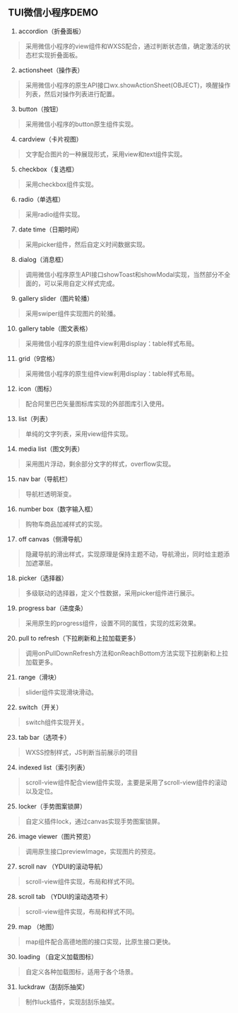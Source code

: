 ## TUI微信小程序DEMO
1. accordion（折叠面板）

> 采用微信小程序的view组件和WXSS配合，通过判断状态值，确定激活的状态栏实现折叠面板。

2. actionsheet（操作表）

> 采用微信小程序的原生API接口wx.showActionSheet(OBJECT)，唤醒操作列表，然后对操作列表进行配置。

3. button（按钮）

> 采用微信小程序的button原生组件实现。

4. cardview（卡片视图）

> 文字配合图片的一种展现形式，采用view和text组件实现。

5. checkbox（复选框）

> 采用checkbox组件实现。

6. radio（单选框）

> 采用radio组件实现。

7. date time（日期时间）

> 采用picker组件，然后自定义时间数据实现。

8. dialog（消息框）

> 调用微信小程序原生API接口showToast和showModal实现，当然部分不全面的，可以采用自定义样式完成。

9. gallery slider（图片轮播）

> 采用swiper组件实现图片的轮播。

10. gallery table（图文表格）

> 采用微信小程序的原生组件view利用display：table样式布局。

11. grid（9宫格）

> 采用微信小程序的原生组件view利用display：table样式布局。

12. icon（图标）

> 配合阿里巴巴矢量图标库实现的外部图库引入使用。

13. list（列表）

> 单纯的文字列表，采用view组件实现。

14. media list（图文列表）

> 采用图片浮动，剩余部分文字的样式，overflow实现。

15. nav bar（导航栏）

> 导航栏透明渐变。

16. number box（数字输入框）

> 购物车商品加减样式的实现。

17. off canvas（侧滑导航）

> 隐藏导航的滑出样式，实现原理是保持主题不动，导航滑出，同时给主题添加遮罩层。

18. picker（选择器）

> 多级联动的选择器，定义个性数据，采用picker组件进行展示。

19. progress bar（进度条）

> 采用原生的progress组件，设置不同的属性，实现的炫彩效果。

20. pull to refresh（下拉刷新和上拉加载更多）

> 调用onPullDownRefresh方法和onReachBottom方法实现下拉刷新和上拉加载更多。

21. range（滑块）

> slider组件实现滑块滑动。

22. switch（开关）

> switch组件实现开关。

23. tab bar（选项卡）

> WXSS控制样式，JS判断当前展示的项目

24. indexed list（索引列表）

> scroll-view组件配合view组件实现，主要是采用了scroll-view组件的滚动以及定位。

25. locker（手势图案锁屏）

> 自定义插件lock，通过canvas实现手势图案锁屏。

26. image viewer（图片预览）

> 调用原生接口previewImage，实现图片的预览。

27. scroll nav （YDUI的滚动导航）

> scroll-view组件实现，布局和样式不同。

28. scroll tab （YDUI的滚动选项卡）

> scroll-view组件实现，布局和样式不同。

29. map （地图）

> map组件配合高德地图的接口实现，比原生接口更快。

30. loading （自定义加载图标）

> 自定义各种加载图标，适用于各个场景。

31. luckdraw（刮刮乐抽奖）

> 制作luck插件，实现刮刮乐抽奖。
